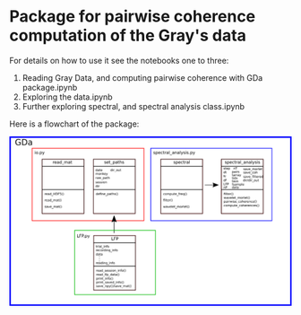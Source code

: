 # Package for  pairwise coherence computation of the Gray's data

For details on how to use it see the notebooks one to three:

1. Reading Gray Data, and computing pairwise coherence with GDa package.ipynb
2. Exploring the data.ipynb
3. Further exploring spectral, and spectral analysis class.ipynb

Here is a flowchart of the package:

![Image description](GDa_flowchart.png)